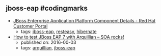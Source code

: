 jboss-eap #codingmarks 
---
* [JBoss Enterprise Application Platform Component Details - Red Hat Customer Portal](https://access.redhat.com/articles/112673)
    * tags: [jboss-eap](../tags/jboss-eap.md), [resteasy](../tags/resteasy.md), [hibernate](../tags/hibernate.md)
* [How to test JBoss EAP 7 with Arquillian – SOA rocks!](http://serviceorientedarchitect.com/how-to-test-jboss-eap-7-with-arquillian/)
    * published on: 2016-00-03
    * tags: [arquillian](../tags/arquillian.md), [jboss-eap](../tags/jboss-eap.md)
